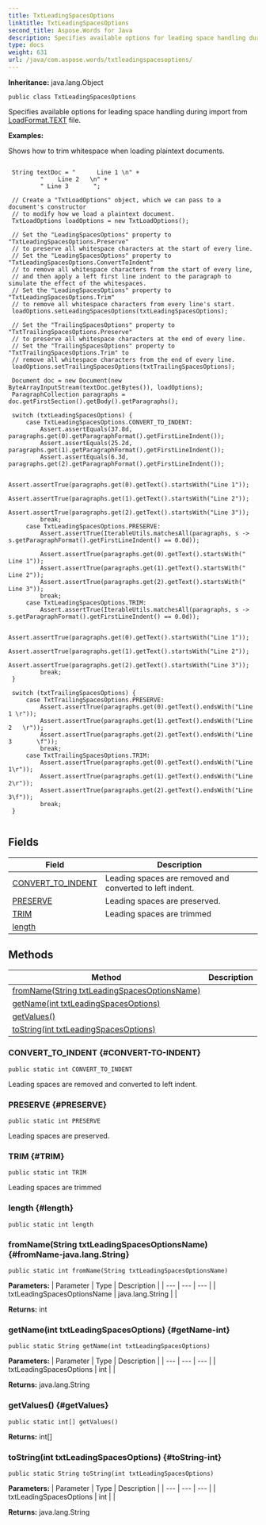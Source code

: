 ```yaml
---
title: TxtLeadingSpacesOptions
linktitle: TxtLeadingSpacesOptions
second_title: Aspose.Words for Java
description: Specifies available options for leading space handling during import from LoadFormat.TEXT file in Java.
type: docs
weight: 631
url: /java/com.aspose.words/txtleadingspacesoptions/
---
```


**Inheritance:**
java.lang.Object
```
public class TxtLeadingSpacesOptions
```

Specifies available options for leading space handling during import from [LoadFormat.TEXT](../../com.aspose.words/loadformat/\#TEXT) file.

 **Examples:** 

Shows how to trim whitespace when loading plaintext documents.

```

 String textDoc = "      Line 1 \n" +
         "    Line 2   \n" +
         " Line 3       ";

 // Create a "TxtLoadOptions" object, which we can pass to a document's constructor
 // to modify how we load a plaintext document.
 TxtLoadOptions loadOptions = new TxtLoadOptions();

 // Set the "LeadingSpacesOptions" property to "TxtLeadingSpacesOptions.Preserve"
 // to preserve all whitespace characters at the start of every line.
 // Set the "LeadingSpacesOptions" property to "TxtLeadingSpacesOptions.ConvertToIndent"
 // to remove all whitespace characters from the start of every line,
 // and then apply a left first line indent to the paragraph to simulate the effect of the whitespaces.
 // Set the "LeadingSpacesOptions" property to "TxtLeadingSpacesOptions.Trim"
 // to remove all whitespace characters from every line's start.
 loadOptions.setLeadingSpacesOptions(txtLeadingSpacesOptions);

 // Set the "TrailingSpacesOptions" property to "TxtTrailingSpacesOptions.Preserve"
 // to preserve all whitespace characters at the end of every line.
 // Set the "TrailingSpacesOptions" property to "TxtTrailingSpacesOptions.Trim" to
 // remove all whitespace characters from the end of every line.
 loadOptions.setTrailingSpacesOptions(txtTrailingSpacesOptions);

 Document doc = new Document(new ByteArrayInputStream(textDoc.getBytes()), loadOptions);
 ParagraphCollection paragraphs = doc.getFirstSection().getBody().getParagraphs();

 switch (txtLeadingSpacesOptions) {
     case TxtLeadingSpacesOptions.CONVERT_TO_INDENT:
         Assert.assertEquals(37.8d, paragraphs.get(0).getParagraphFormat().getFirstLineIndent());
         Assert.assertEquals(25.2d, paragraphs.get(1).getParagraphFormat().getFirstLineIndent());
         Assert.assertEquals(6.3d, paragraphs.get(2).getParagraphFormat().getFirstLineIndent());

         Assert.assertTrue(paragraphs.get(0).getText().startsWith("Line 1"));
         Assert.assertTrue(paragraphs.get(1).getText().startsWith("Line 2"));
         Assert.assertTrue(paragraphs.get(2).getText().startsWith("Line 3"));
         break;
     case TxtLeadingSpacesOptions.PRESERVE:
         Assert.assertTrue(IterableUtils.matchesAll(paragraphs, s -> s.getParagraphFormat().getFirstLineIndent() == 0.0d));

         Assert.assertTrue(paragraphs.get(0).getText().startsWith("      Line 1"));
         Assert.assertTrue(paragraphs.get(1).getText().startsWith("    Line 2"));
         Assert.assertTrue(paragraphs.get(2).getText().startsWith(" Line 3"));
         break;
     case TxtLeadingSpacesOptions.TRIM:
         Assert.assertTrue(IterableUtils.matchesAll(paragraphs, s -> s.getParagraphFormat().getFirstLineIndent() == 0.0d));

         Assert.assertTrue(paragraphs.get(0).getText().startsWith("Line 1"));
         Assert.assertTrue(paragraphs.get(1).getText().startsWith("Line 2"));
         Assert.assertTrue(paragraphs.get(2).getText().startsWith("Line 3"));
         break;
 }

 switch (txtTrailingSpacesOptions) {
     case TxtTrailingSpacesOptions.PRESERVE:
         Assert.assertTrue(paragraphs.get(0).getText().endsWith("Line 1 \r"));
         Assert.assertTrue(paragraphs.get(1).getText().endsWith("Line 2   \r"));
         Assert.assertTrue(paragraphs.get(2).getText().endsWith("Line 3       \f"));
         break;
     case TxtTrailingSpacesOptions.TRIM:
         Assert.assertTrue(paragraphs.get(0).getText().endsWith("Line 1\r"));
         Assert.assertTrue(paragraphs.get(1).getText().endsWith("Line 2\r"));
         Assert.assertTrue(paragraphs.get(2).getText().endsWith("Line 3\f"));
         break;
 }
 
```
## Fields

| Field | Description |
| --- | --- |
| [CONVERT_TO_INDENT](#CONVERT-TO-INDENT) | Leading spaces are removed and converted to left indent. |
| [PRESERVE](#PRESERVE) | Leading spaces are preserved. |
| [TRIM](#TRIM) | Leading spaces are trimmed |
| [length](#length) |  |
## Methods

| Method | Description |
| --- | --- |
| [fromName(String txtLeadingSpacesOptionsName)](#fromName-java.lang.String) |  |
| [getName(int txtLeadingSpacesOptions)](#getName-int) |  |
| [getValues()](#getValues) |  |
| [toString(int txtLeadingSpacesOptions)](#toString-int) |  |
### CONVERT_TO_INDENT {#CONVERT-TO-INDENT}
```
public static int CONVERT_TO_INDENT
```


Leading spaces are removed and converted to left indent.

### PRESERVE {#PRESERVE}
```
public static int PRESERVE
```


Leading spaces are preserved.

### TRIM {#TRIM}
```
public static int TRIM
```


Leading spaces are trimmed

### length {#length}
```
public static int length
```


### fromName(String txtLeadingSpacesOptionsName) {#fromName-java.lang.String}
```
public static int fromName(String txtLeadingSpacesOptionsName)
```




**Parameters:**
| Parameter | Type | Description |
| --- | --- | --- |
| txtLeadingSpacesOptionsName | java.lang.String |  |

**Returns:**
int
### getName(int txtLeadingSpacesOptions) {#getName-int}
```
public static String getName(int txtLeadingSpacesOptions)
```




**Parameters:**
| Parameter | Type | Description |
| --- | --- | --- |
| txtLeadingSpacesOptions | int |  |

**Returns:**
java.lang.String
### getValues() {#getValues}
```
public static int[] getValues()
```




**Returns:**
int[]
### toString(int txtLeadingSpacesOptions) {#toString-int}
```
public static String toString(int txtLeadingSpacesOptions)
```




**Parameters:**
| Parameter | Type | Description |
| --- | --- | --- |
| txtLeadingSpacesOptions | int |  |

**Returns:**
java.lang.String
